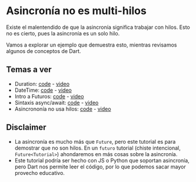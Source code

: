 # Asincronía no es multi-hilos

Existe el malentendido de que la asincronía significa trabajar con hilos. Esto no es cierto, pues la asincronía es un solo hilo.

Vamos a explorar un ejemplo que demuestra esto, mientras revisamos algunos de conceptos de Dart.

## Temas a ver

- Duration: [code](duration.dart) - [video](https://youtu.be/nirhpSFvynQ)
- DateTime: [code](datetime.dart) - [video](https://youtu.be/n8w3qVEmiGo)
- Intro a Futuros: [code](futures.dart) - [video](https://youtu.be/6ffqqXlynE8)
- Sintaxis async/await: [code](async_await.dart) - [video](https://youtu.be/Kr0pYnSgtbQ)
- Asincrononía no usa hilos: [code](no_threads.dart) - [video](https://youtu.be/QqPI7E2Gxi8)

## Disclaimer

- La asincronía es mucho más que `Future`, pero este tutorial es para demostrar que no son hilos. En un `futuro` tutorial (chiste intencional, `Future<Tutorial>`) ahondaremos en más cosas sobre la asincronía.
- Este tutorial podría ser hecho con JS o Python que soportan asincronía, pero Dart nos permite leer el código, por lo que podemos sacar mayor provecho educativo.
